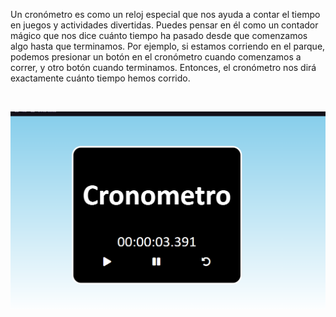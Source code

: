 <p> 
Un cronómetro es como un reloj especial que nos ayuda a contar el tiempo en juegos y actividades divertidas. Puedes pensar en él como un contador mágico que nos dice cuánto tiempo ha pasado desde que comenzamos algo hasta que terminamos. Por ejemplo, si estamos corriendo en el parque, podemos presionar un botón en el cronómetro cuando comenzamos a correr, y otro botón cuando terminamos. Entonces, el cronómetro nos dirá exactamente cuánto tiempo hemos corrido.
</p>

<img>

![Alt text](image.png)
</img>